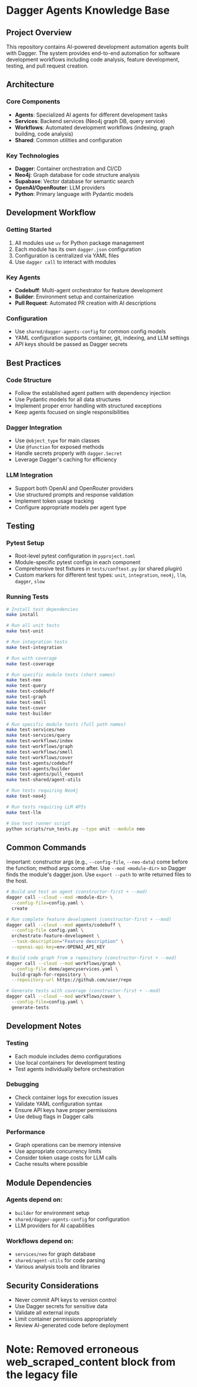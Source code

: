 # Dagger Agents Knowledge Base

## Project Overview

This repository contains AI-powered development automation agents built with Dagger. The system provides end-to-end automation for software development workflows including code analysis, feature development, testing, and pull request creation.

## Architecture

### Core Components
- **Agents**: Specialized AI agents for different development tasks
- **Services**: Backend services (Neo4j graph DB, query service)
- **Workflows**: Automated development workflows (indexing, graph building, code analysis)
- **Shared**: Common utilities and configuration

### Key Technologies
- **Dagger**: Container orchestration and CI/CD
- **Neo4j**: Graph database for code structure analysis
- **Supabase**: Vector database for semantic search
- **OpenAI/OpenRouter**: LLM providers
- **Python**: Primary language with Pydantic models

## Development Workflow

### Getting Started
1. All modules use `uv` for Python package management
2. Each module has its own `dagger.json` configuration
3. Configuration is centralized via YAML files
4. Use `dagger call` to interact with modules

### Key Agents
- **Codebuff**: Multi-agent orchestrator for feature development
- **Builder**: Environment setup and containerization
- **Pull Request**: Automated PR creation with AI descriptions

### Configuration
- Use `shared/dagger-agents-config` for common config models
- YAML configuration supports container, git, indexing, and LLM settings
- API keys should be passed as Dagger secrets

## Best Practices

### Code Structure
- Follow the established agent pattern with dependency injection
- Use Pydantic models for all data structures
- Implement proper error handling with structured exceptions
- Keep agents focused on single responsibilities

### Dagger Integration
- Use `@object_type` for main classes
- Use `@function` for exposed methods
- Handle secrets properly with `dagger.Secret`
- Leverage Dagger's caching for efficiency

### LLM Integration
- Support both OpenAI and OpenRouter providers
- Use structured prompts and response validation
- Implement token usage tracking
- Configure appropriate models per agent type

## Testing

### Pytest Setup
- Root-level pytest configuration in `pyproject.toml`
- Module-specific pytest configs in each component
- Comprehensive test fixtures in `tests/conftest.py` (or shared plugin)
- Custom markers for different test types: `unit`, `integration`, `neo4j`, `llm`, `dagger`, `slow`

### Running Tests
```bash
# Install test dependencies
make install

# Run all unit tests
make test-unit

# Run integration tests
make test-integration

# Run with coverage
make test-coverage

# Run specific module tests (short names)
make test-neo
make test-query
make test-codebuff
make test-graph
make test-smell
make test-cover
make test-builder

# Run specific module tests (full path names)
make test-services/neo
make test-services/query
make test-workflows/index
make test-workflows/graph
make test-workflows/smell
make test-workflows/cover
make test-agents/codebuff
make test-agents/builder
make test-agents/pull_request
make test-shared/agent-utils

# Run tests requiring Neo4j
make test-neo4j

# Run tests requiring LLM APIs
make test-llm

# Use test runner script
python scripts/run_tests.py --type unit --module neo
```

## Common Commands

Important: constructor args (e.g., `--config-file`, `--neo-data`) come before the function; method args come after. Use `--mod <module-dir>` so Dagger finds the module's dagger.json. Use `export --path` to write returned files to the host.

```bash
# Build and test an agent (constructor-first + --mod)
dagger call --cloud --mod <module-dir> \
  --config-file=config.yaml \
  create

# Run complete feature development (constructor-first + --mod)
dagger call --cloud --mod agents/codebuff \
  --config-file config.yaml \
  orchestrate-feature-development \
  --task-description="Feature description" \
  --openai-api-key=env:OPENAI_API_KEY

# Build code graph from a repository (constructor-first + --mod)
dagger call --cloud --mod workflows/graph \
  --config-file demo/agencyservices.yaml \
  build-graph-for-repository \
  --repository-url https://github.com/user/repo

# Generate tests with coverage (constructor-first + --mod)
dagger call --cloud --mod workflows/cover \
  --config-file=config.yaml \
  generate-tests
```

## Development Notes

### Testing
- Each module includes demo configurations
- Use local containers for development testing
- Test agents individually before orchestration

### Debugging
- Check container logs for execution issues
- Validate YAML configuration syntax
- Ensure API keys have proper permissions
- Use debug flags in Dagger calls

### Performance
- Graph operations can be memory intensive
- Use appropriate concurrency limits
- Consider token usage costs for LLM calls
- Cache results where possible

## Module Dependencies

### Agents depend on:
- `builder` for environment setup
- `shared/dagger-agents-config` for configuration
- LLM providers for AI capabilities

### Workflows depend on:
- `services/neo` for graph database
- `shared/agent-utils` for code parsing
- Various analysis tools and libraries

## Security Considerations

- Never commit API keys to version control
- Use Dagger secrets for sensitive data
- Validate all external inputs
- Limit container permissions appropriately
- Review AI-generated code before deployment

# Note: Removed erroneous web_scraped_content block from the legacy file

